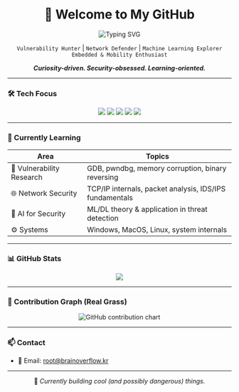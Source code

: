 <h1 align="center">🧠 Welcome to My GitHub</h1>

<p align="center">
  <img src="https://readme-typing-svg.demolab.com?font=Fira+Code&size=24&pause=800&center=true&vCenter=true&width=550&lines=🔓+Breaking+to+Learn;🧠+Security+Researcher+%7C+Network+Ninja+%7C+ML+Seeker" alt="Typing SVG" />
</p>

<p align="center">
  <code>Vulnerability Hunter</code> |
  <code>Network Defender</code> |
  <code>Machine Learning Explorer</code><br>
  <code>Embedded & Mobility Enthusiast</code>
</p>

<p align="center">
  <strong><em>Curiosity-driven. Security-obsessed. Learning-oriented.</em></strong>
</p>

---

### 🛠️ Tech Focus

<p align="center">
  <img src="https://img.shields.io/badge/ExploitDev-22272E?style=for-the-badge&logo=c&logoColor=white"/>
  <img src="https://img.shields.io/badge/ReverseEngineering-3D3B8E?style=for-the-badge&logo=ghidra&logoColor=white"/>
  <img src="https://img.shields.io/badge/MachineLearning-1A1A1A?style=for-the-badge&logo=scikitlearn&logoColor=orange"/>
  <img src="https://img.shields.io/badge/DeepLearning-1A1A1A?style=for-the-badge&logo=tensorflow&logoColor=orange"/>
  <img src="https://img.shields.io/badge/NetworkSecurity-1A1A1A?style=for-the-badge&logo=wireshark&logoColor=white"/>
</p>

---

### 🌱 Currently Learning

| Area | Topics |
|------|--------|
| 🔐 Vulnerability Research | GDB, pwndbg, memory corruption, binary reversing |
| 🌐 Network Security | TCP/IP internals, packet analysis, IDS/IPS fundamentals |
| 🤖 AI for Security | ML/DL theory & application in threat detection |
| ⚙️ Systems | Windows, MacOS, Linux, system internals |

---

### 📊 GitHub Stats

<p align="center">
  <img src="https://github-readme-stats.vercel.app/api?username=root-brainoverflow&show_icons=true&theme=github_dark&border_radius=10" />
</p>

---

### 🧩 Contribution Graph (Real Grass)

<p align="center">
  <img src="https://ghchart.rshah.org/219EBC/root-brainoverflow" alt="GitHub contribution chart" />
</p>

---

### 📫 Contact

- 📧 Email: [root@brainoverflow.kr](mailto:root@brainoverflow.kr)

---

<p align="center">
  🧪 <em>Currently building cool (and possibly dangerous) things.</em>
</p>
